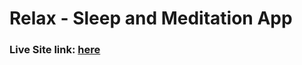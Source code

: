 # Relax - Sleep and Meditation App

### Live Site link: [here](https://relax-meditation-app.netlify.app/)